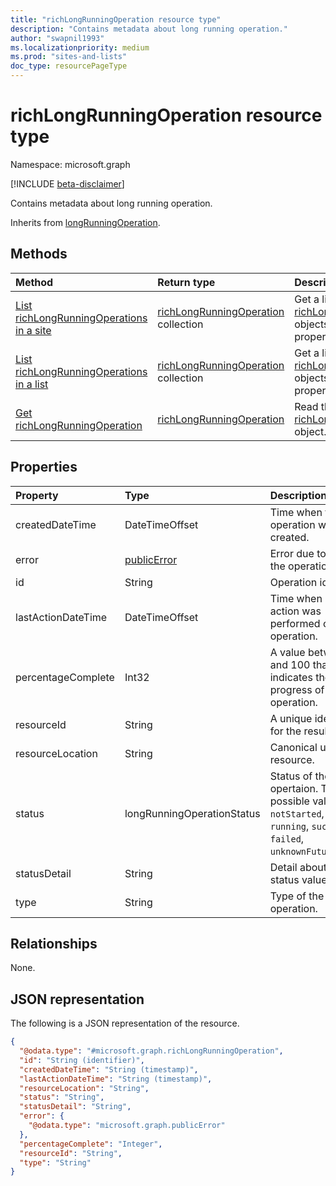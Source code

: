 ```yaml
---
title: "richLongRunningOperation resource type"
description: "Contains metadata about long running operation."
author: "swapnil1993"
ms.localizationpriority: medium
ms.prod: "sites-and-lists"
doc_type: resourcePageType
---
```


# richLongRunningOperation resource type

Namespace: microsoft.graph

[!INCLUDE [beta-disclaimer](../../includes/beta-disclaimer.md)]

Contains metadata about long running operation.


Inherits from [longRunningOperation](../resources/longrunningoperation.md).

## Methods
|Method|Return type|Description|
|:---|:---|:---|
|[List richLongRunningOperations in a site](../api/site-list-operations.md)|[richLongRunningOperation](../resources/richlongrunningoperation.md) collection|Get a list of the [richLongRunningOperation](../resources/richlongrunningoperation.md) objects and their properties in a site.|
|[List richLongRunningOperations in a list](../api/list-list-operations.md)|[richLongRunningOperation](../resources/richlongrunningoperation.md) collection|Get a list of the [richLongRunningOperation](../resources/richlongrunningoperation.md) objects and their properties in a list.|
|[Get richLongRunningOperation](../api/richlongrunningoperation-get.md)|[richLongRunningOperation](../resources/richlongrunningoperation.md)|Read the properties of a [richLongRunningOperation](../resources/richlongrunningoperation.md) object.|

## Properties
|Property|Type|Description|
|:---|:---|:---|
|createdDateTime|DateTimeOffset|Time when this operation was created.|
|error|[publicError](../resources/publicerror.md)| Error due to which the operation failed.|
|id|String|Operation identifier.|
|lastActionDateTime|DateTimeOffset| Time when last action was performed on this operation.|
|percentageComplete|Int32|A value between 0 and 100 that indicates the progress of the operation.|
|resourceId|String|A unique identifier for the result.|
|resourceLocation|String|Canonical url of the resource.|
|status|longRunningOperationStatus|Status of the opertaion. The possible values are: `notStarted`, `running`, `succeeded`, `failed`, `unknownFutureValue`.|
|statusDetail|String|Detail about the status value.|
|type|String| Type of the operation.|

## Relationships
None.

## JSON representation
The following is a JSON representation of the resource.
<!-- {
  "blockType": "resource",
  "keyProperty": "id",
  "@odata.type": "microsoft.graph.richLongRunningOperation",
  "baseType": "microsoft.graph.longRunningOperation",
  "openType": false
}
-->
``` json
{
  "@odata.type": "#microsoft.graph.richLongRunningOperation",
  "id": "String (identifier)",
  "createdDateTime": "String (timestamp)",
  "lastActionDateTime": "String (timestamp)",
  "resourceLocation": "String",
  "status": "String",
  "statusDetail": "String",
  "error": {
    "@odata.type": "microsoft.graph.publicError"
  },
  "percentageComplete": "Integer",
  "resourceId": "String",
  "type": "String"
}
```

